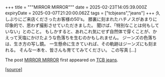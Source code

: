+++
title = """MIRROR MIRROR"""
date = 2025-02-23T14:05:39.000Z
expiryDate = 2025-03-07T21:20:00.062Z
tags = ["tcbjeans","jeans"]
+++
久しぶりにご来店くださったお客様の50’s。 膝裏に刻まれたハチノスがあまりに印象的で、思わず撮影させていただきました。 聞けば、「特別なことは何もしていない」とのこと。 もしかすると、あれこれ気にせず自然体で穿くことが、かえって天塩にかけたような色落ちを生むのかもしれません。 ジーンズの色落ちは、生き方の写し鏡。 一生懸命に生きていれば、その軌跡はジーンズにも刻まれる。 そんな一本を、皆さんも育ててみてください。 この写真 \[…\]

The post [MIRROR MIRROR](http://tcbjeans.com/2025/02/23/51343) first appeared on [TCB jeans](http://tcbjeans.com).

[[source]](http://tcbjeans.com/2025/02/23/51343)
